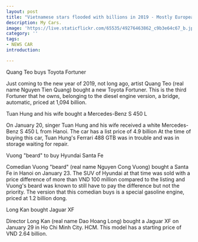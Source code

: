 ```yaml
---
layout: post
title: "Vietnamese stars flooded with billions in 2019 - Mostly European cars with an overwhelming brand"
description: My Cars.
image: 'https://live.staticflickr.com/65535/49276463862_c9b3e64c67_b.jpg'
category: ''
tags:
- NEWS CAR
introduction:

---
```



Quang Teo buys Toyota Fortuner


Just coming to the new year of 2019, not long ago, artist Quang Teo (real name Nguyen Tien Quang) bought a new Toyota Fortuner. This is the third Fortuner that he owns, belonging to the diesel engine version, a bridge, automatic, priced at 1,094 billion.

Tuan Hung and his wife bought a Mercedes-Benz S 450 L

On January 20, singer Tuan Hung and his wife received a white Mercedes-Benz S 450 L from Hanoi. The car has a list price of 4.9 billion At the time of buying this car, Tuan Hung's Ferrari 488 GTB was in trouble and was in storage waiting for repair.

Vuong "beard" to buy Hyundai Santa Fe

Comedian Vuong "beard" (real name Nguyen Cong Vuong) bought a Santa Fe in Hanoi on January 23. The SUV of Hyundai at that time was sold with a price difference of more than VND 100 million compared to the listing and Vuong's beard was known to still have to pay the difference but not the priority. The version that this comedian buys is a special gasoline engine, priced at 1.2 billion dong.


Long Kan bought Jaguar XF

Director Long Kan (real name Dao Hoang Long) bought a Jaguar XF on January 29 in Ho Chi Minh City. HCM. This model has a starting price of VND 2.64 billion.